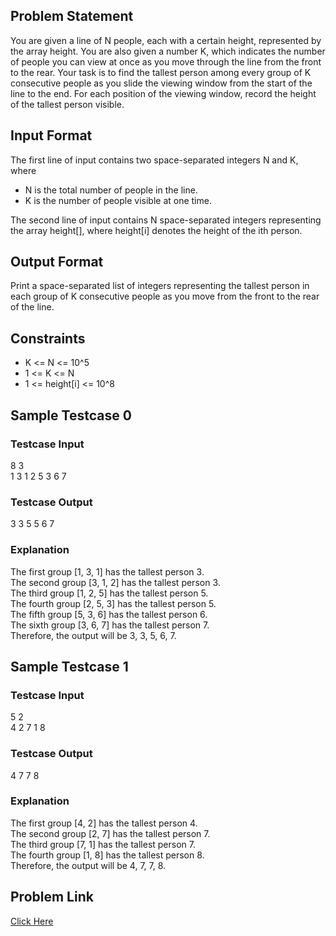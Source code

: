 ## Problem Statement

You are given a line of N people, each with a certain height, represented by the array height. 
You are also given a number K, which indicates the number of people you can view at once as you move through the line from the front to the rear.
Your task is to find the tallest person among every group of K consecutive people as you slide the viewing window from the start of the line to the end.
For each position of the viewing window, record the height of the tallest person visible.

## Input Format
The first line of input contains two space-separated integers N and K, where 
- N is the total number of people in the line.
- K is the number of people visible at one time.

The second line of input contains N space-separated integers representing the array height[], where height[i] denotes the height of the ith person.

## Output Format
Print a space-separated list of integers representing the tallest person in each group of K consecutive people as you move from the front to the rear of the line.

## Constraints

- K <= N <= 10^5
- 1 <= K <= N
- 1 <= height[i] <= 10^8

## Sample Testcase 0

### Testcase Input

8 3 <br>
1 3 1 2 5 3 6 7 <br>

### Testcase Output
3 3 5 5 6 7

### Explanation

The first group [1, 3, 1] has the tallest person 3. <br>
The second group [3, 1, 2] has the tallest person 3. <br>
The third group [1, 2, 5] has the tallest person 5. <br>
The fourth group [2, 5, 3] has the tallest person 5. <br>
The fifth group [5, 3, 6] has the tallest person 6. <br>
The sixth group [3, 6, 7] has the tallest person 7. <br>
Therefore, the output will be 3, 3, 5, 6, 7.

## Sample Testcase 1

### Testcase Input

5 2 <br>
4 2 7 1 8

### Testcase Output
4 7 7 8

### Explanation

The first group [4, 2] has the tallest person 4. <br>
The second group [2, 7] has the tallest person 7. <br>
The third group [7, 1] has the tallest person 7. <br>
The fourth group [1, 8] has the tallest person 8. <br>
Therefore, the output will be 4, 7, 7, 8.

## Problem Link

[Click Here](https://unstop.com/courses/unstop-practice-interview-pep/30-days-dsa-bootcamp/day-sliding-window-technique-37736/coding-question-37739/)
